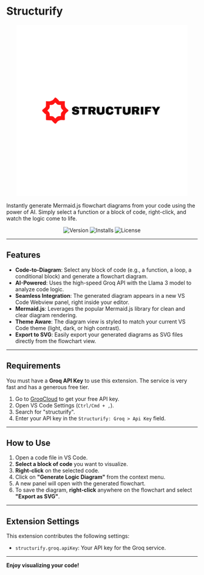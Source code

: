 # Structurify

<p align="center">
  <img src="https://raw.githubusercontent.com/amittkulkarni/structurify/master/assets/structurify.svg" alt="Structurify Logo" width="450">
</p>

Instantly generate Mermaid.js flowchart diagrams from your code using the power of AI. Simply select a function or a block of code, right-click, and watch the logic come to life.

<p align="center">
 <img src="https://img.shields.io/visual-studio-marketplace/v/structurify.structurify?style=for-the-badge&label=Marketplace&color=blue" alt="Version">
 <img src="https://img.shields.io/visual-studio-marketplace/i/structurify.structurify?style=for-the-badge&label=Installs&color=green" alt="Installs">
 <img src="https://img.shields.io/github/license/amittkulkarni/structurify?style=for-the-badge" alt="License">
</p>

---

## Features

-   **Code-to-Diagram**: Select any block of code (e.g., a function, a loop, a conditional block) and generate a flowchart diagram.
-   **AI-Powered**: Uses the high-speed Groq API with the Llama 3 model to analyze code logic.
-   **Seamless Integration**: The generated diagram appears in a new VS Code Webview panel, right inside your editor.
-   **Mermaid.js**: Leverages the popular Mermaid.js library for clean and clear diagram rendering.
-   **Theme Aware**: The diagram view is styled to match your current VS Code theme (light, dark, or high contrast).
-   **Export to SVG**: Easily export your generated diagrams as SVG files directly from the flowchart view.

---

## Requirements

You must have a **Groq API Key** to use this extension. The service is very fast and has a generous free tier.

1.  Go to [GroqCloud](https://console.groq.com/keys) to get your free API key.
2.  Open VS Code Settings (`Ctrl/Cmd + ,`).
3.  Search for "structurify".
4.  Enter your API key in the `Structurify: Groq > Api Key` field.

---

## How to Use

1.  Open a code file in VS Code.
2.  **Select a block of code** you want to visualize.
3.  **Right-click** on the selected code.
4.  Click on **"Generate Logic Diagram"** from the context menu.
5.  A new panel will open with the generated flowchart.
6.  To save the diagram, **right-click** anywhere on the flowchart and select **"Export as SVG"**.

---

## Extension Settings

This extension contributes the following settings:

-   `structurify.groq.apiKey`: Your API key for the Groq service.

---

**Enjoy visualizing your code!**